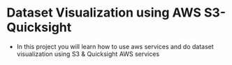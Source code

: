 # Dataset Visualization using AWS S3-Quicksight
- In this project you will learn how to use aws services and do dataset visualization using S3 & Quicksight AWS services
